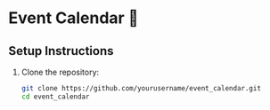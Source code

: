 # Event Calendar 📅

## Setup Instructions

1. Clone the repository:
   ```bash
   git clone https://github.com/yourusername/event_calendar.git
   cd event_calendar

